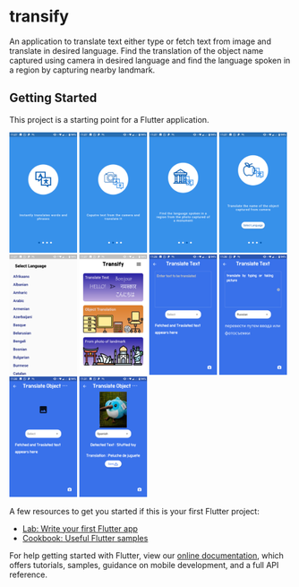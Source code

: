 # transify

An application to translate text either type or fetch text from image and translate in desired language. Find the translation of the object name captured using camera in desired language and find the language spoken in a region by capturing nearby landmark.

## Getting Started

This project is a starting point for a Flutter application.
<p>
  <img src="screenshots/Screenshot_1.png" width="24%">
  <img src="screenshots/Screenshot_2.png" width="24%">
  <img src="screenshots/Screenshot_3.png" width="24%">
  <img src="screenshots/Screenshot_4.png" width="24%">
  <img src="screenshots/Screenshot_5.png" width="24%">
  <img src="screenshots/Screenshot_6.png" width="24%">
  <img src="screenshots/Screenshot_7.png" width="24%">
  <img src="screenshots/Screenshot_8.png" width="24%">
  <img src="screenshots/Screenshot_9.png" width="24%">
  <img src="screenshots/Screenshot_10.png" width="24%">
</p>
A few resources to get you started if this is your first Flutter project:

- [Lab: Write your first Flutter app](https://flutter.dev/docs/get-started/codelab)
- [Cookbook: Useful Flutter samples](https://flutter.dev/docs/cookbook)

For help getting started with Flutter, view our 
[online documentation](https://flutter.dev/docs), which offers tutorials, 
samples, guidance on mobile development, and a full API reference.
